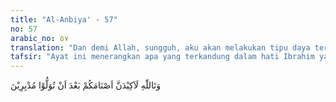 ```yaml
---
title: "Al-Anbiya' - 57"
no: 57
arabic_no: ٥٧
translation: "Dan demi Allah, sungguh, aku akan melakukan tipu daya terhadap berhala-berhalamu setelah kamu pergi meninggalkannya."
tafsir: "Ayat ini menerangkan apa yang terkandung dalam hati Ibrahim yang diucapkan dan didengar oleh sebagian kaumnya yaitu ia bertekad untuk menghancurkan patung-patung yang menjadi sesembahan kaumnya, apabila mereka sudah pergi meninggalkan tempat tersebut."
---
```


وَتَاللّٰهِ لَاَكِيْدَنَّ اَصْنَامَكُمْ بَعْدَ اَنْ تُوَلُّوْا مُدْبِرِيْنَ 
